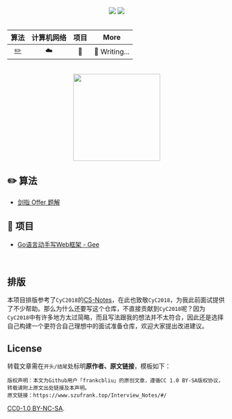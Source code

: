 <div align="center">
    <a href="https://www.szufrank.top/Interview_Notes"> <img src="https://badgen.net/badge/Interview_Notes/%E5%9C%A8%E7%BA%BF%E9%98%85%E8%AF%BB?icon=chrome&color=fe7d37"></a>
    <a href="#微信公众号"> <img src="https://badgen.net/badge/%E5%85%AC%E4%BC%97%E5%8F%B7/%E7%BC%96%E7%A8%8B%E5%85%85%E7%94%B5%E5%AE%9D?icon=rss&color=fe7d37"></a>
</div>
<br>


|   算法    | 计算机网络 |      项目       |        More         |
| :-------: | :--------: | :-------------: | :-----------------: |
| [:pencil2:](https://www.szufrank.top/Interview_Notes/#/README?id=%e2%9c%8f%ef%b8%8f-%e7%ae%97%e6%b3%95) |  :cloud:   | 📔 | :pencil: Writing... |

<br>

<div align="center">
    <img src="https://s1.ax1x.com/2020/07/18/U2QjoD.png" width="200px">
</div>

## ✏️ 算法
- [剑指 Offer 题解](https://www.szufrank.top/Interview_Notes/#/./docs/code?id=%e5%89%91%e6%8c%87-offer-%e9%a2%98%e8%a7%a3)

## 📔 项目
- [Go语言动手写Web框架 - Gee](https://www.szufrank.top/Interview_Notes/#/./docs/go-web)


<br>

## 排版

本项目排版参考了`CyC2018`的[CS-Notes](https://github.com/CyC2018/CS-Notes)，在此也致敬`CyC2018`，为我此前面试提供了不少帮助。那么为什么还要写这个仓库，不直接贡献到`CyC2018`呢？因为`CyC2018`中有许多地方太过简略，而且写法跟我的想法并不太符合，因此还是选择自己构建一个更符合自己理想中的面试准备仓库，欢迎大家提出改进建议。

## License

转载文章需在`开头/结尾`处标明**原作者、原文链接**，模板如下：

```
版权声明：本文为Github用户「frankcbliu」的原创文章，遵循CC 1.0 BY-SA版权协议，转载请附上原文出处链接及本声明。
原文链接：https://www.szufrank.top/Interview_Notes/#/
```

[CC0-1.0 BY-NC-SA](https://github.com/frankcbliu/Interview_Notes/blob/master/LICENSE).
